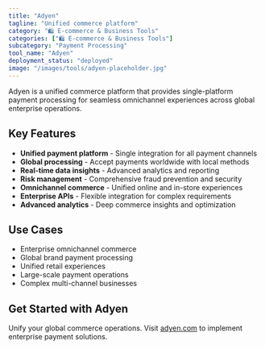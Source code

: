 ```yaml
---
title: "Adyen"
tagline: "Unified commerce platform"
category: "🛍️ E-commerce & Business Tools"
categories: ["🛍️ E-commerce & Business Tools"]
subcategory: "Payment Processing"
tool_name: "Adyen"
deployment_status: "deployed"
image: "/images/tools/adyen-placeholder.jpg"
---
```

Adyen is a unified commerce platform that provides single-platform payment processing for seamless omnichannel experiences across global enterprise operations.

## Key Features

- **Unified payment platform** - Single integration for all payment channels
- **Global processing** - Accept payments worldwide with local methods
- **Real-time data insights** - Advanced analytics and reporting
- **Risk management** - Comprehensive fraud prevention and security
- **Omnichannel commerce** - Unified online and in-store experiences
- **Enterprise APIs** - Flexible integration for complex requirements
- **Advanced analytics** - Deep commerce insights and optimization

## Use Cases

- Enterprise omnichannel commerce
- Global brand payment processing
- Unified retail experiences
- Large-scale payment operations
- Complex multi-channel businesses

## Get Started with Adyen

Unify your global commerce operations. Visit [adyen.com](https://www.adyen.com) to implement enterprise payment solutions.